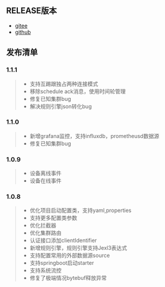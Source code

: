 <!--
.. title: 版本
.. slug: release
.. date: 2021-09-20 18:21:38 UTC+1
.. tags: tag
.. category: category
.. link: link
.. description:
.. type: text
-->


## RELEASE版本
- [gitee](https://gitee.com/quickmsg/mqtt-cluster/releases)
- [github](https://github.com/quickmsg/smqtt/releases)


## 发布清单

### 1.1.1

> - 支持互踢跟独占两种连接模式
> - 移除schedule ack消息，使用时间轮管理
> - 修复已知集群bug
> - 解决规则引擎json转化bug
    
    
    

### 1.1.0

> - 新增grafana监控，支持influxdb，prometheusd数据源
> - 修复已知集群bug

### 1.0.9
> - 设备离线事件
> - 设备在线事件

### 1.0.8

> - 优化项目启动配置类，支持yaml,properties
> - 支持更多配置类参数
> - 优化拦截器
> - 优化集群路由
> - 认证接口添加clientIdentifier
> - 新增规则引擎，规则引擎支持Jexl3表达式
> - 支持配置常用的外部数据源source
> - 支持springboot启动starter
> - 支持系统流控
> - 修复了极端情况bytebuf释放异常
